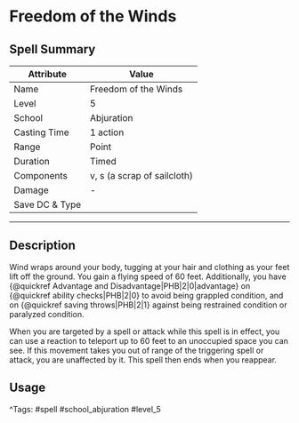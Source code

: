 # Freedom of the Winds

## Spell Summary

| Attribute        | Value                  |
|------------------|------------------------|
| Name             | Freedom of the Winds                 |
| Level            | 5                |
| School           | Abjuration          |
| Casting Time     | 1 action              |
| Range            | Point            |
| Duration         | Timed             |
| Components       | v, s (a scrap of sailcloth)             |
| Damage           | -               |
| Save DC & Type   |              |

---

## Description

Wind wraps around your body, tugging at your hair and clothing as your feet lift off the ground. You gain a flying speed of 60 feet. Additionally, you have {@quickref Advantage and Disadvantage|PHB|2|0|advantage} on {@quickref ability checks|PHB|2|0} to avoid being grappled condition, and on {@quickref saving throws|PHB|2|1} against being restrained condition or paralyzed condition.

When you are targeted by a spell or attack while this spell is in effect, you can use a reaction to teleport up to 60 feet to an unoccupied space you can see. If this movement takes you out of range of the triggering spell or attack, you are unaffected by it. This spell then ends when you reappear.

## Usage


^Tags: #spell #school_abjuration #level_5